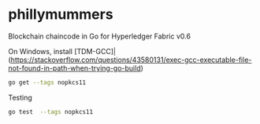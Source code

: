 # phillymummers
Blockchain chaincode in Go for Hyperledger Fabric v0.6

On Windows, install [TDM-GCC]|(https://stackoverflow.com/questions/43580131/exec-gcc-executable-file-not-found-in-path-when-trying-go-build)

```sh
go get --tags nopkcs11
```

Testing
```sh
go test  --tags nopkcs11
```